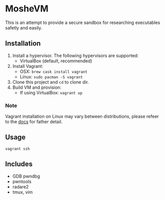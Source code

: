 # MosheVM

This is an attempt to provide a secure sandbox for researching executables safetly and easily.

## Installation

1. Install a hypervisor. The following hypervisors are supported:
	- VirtualBox (default, recommended)
2. Install Vagrant:
	- OSX: ``brew cask install vagrant``
	- Linux: ``sudo pacman -S vagrant``
3. Clone this project and ``cd`` to clone dir.
4. Build VM and provision:
	- If using VirtualBox: ``vagrant up``

### Note

Vagrant installation on Linux may vary between distributions, please refeer to the [docs](https://www.vagrantup.com/docs/installation/) for father detail.

## Usage

``vagrant ssh``

## Includes

- GDB pwndbg
- pwntools
- radare2
- tmux, vim
